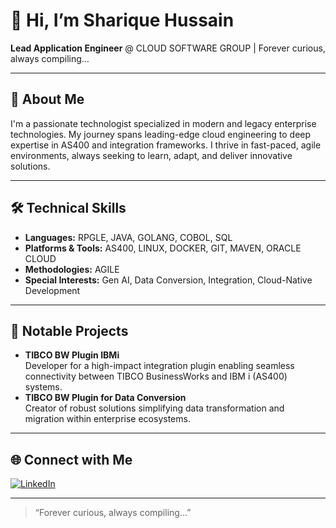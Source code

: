 # 👋 Hi, I’m Sharique Hussain

**Lead Application Engineer** @ CLOUD SOFTWARE GROUP | Forever curious, always compiling…

---

## 🚀 About Me

I'm a passionate technologist specialized in modern and legacy enterprise technologies. My journey spans leading-edge cloud engineering to deep expertise in AS400 and integration frameworks. I thrive in fast-paced, agile environments, always seeking to learn, adapt, and deliver innovative solutions.

---

## 🛠️ Technical Skills

- **Languages:** RPGLE, JAVA, GOLANG, COBOL, SQL
- **Platforms & Tools:** AS400, LINUX, DOCKER, GIT, MAVEN, ORACLE CLOUD
- **Methodologies:** AGILE
- **Special Interests:** Gen AI, Data Conversion, Integration, Cloud-Native Development

---

## 🌟 Notable Projects

- **TIBCO BW Plugin IBMi**  
  Developer for a high-impact integration plugin enabling seamless connectivity between TIBCO BusinessWorks and IBM i (AS400) systems.
- **TIBCO BW Plugin for Data Conversion**  
  Creator of robust solutions simplifying data transformation and migration within enterprise ecosystems.

---

## 🌐 Connect with Me

[![LinkedIn](https://img.shields.io/badge/LinkedIn-blue?style=flat&logo=linkedin)](https://www.linkedin.com/in/sharique-hussain-learn)

---

> “Forever curious, always compiling…”

